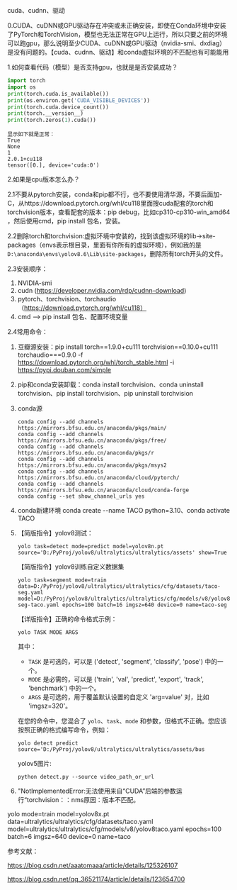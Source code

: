 cuda、cudnn、驱动

0.CUDA、cuDNN或GPU驱动存在冲突或未正确安装，即使在Conda环境中安装了PyTorch和TorchVision，模型也无法正常在GPU上运行，所以只要之前的环境可以跑gpu，那么说明至少CUDA、cuDNN或GPU驱动（nvidia-smi、dxdiag）是没有问题的。【cuda、cudnn、驱动】和conda虚拟环境的不匹配也有可能能用

1.如何查看代码（模型）是否支持gpu，也就是是否安装成功？

```python
import torch
import os
print(torch.cuda.is_available())
print(os.environ.get('CUDA_VISIBLE_DEVICES'))
print(torch.cuda.device_count())
print(torch.__version__)
print(torch.zeros(1).cuda())
```

```
显示如下就是正常：
True
None
1
2.0.1+cu118
tensor([0.], device='cuda:0')
```

2.如果是cpu版本怎么办？

2.1不要从pytorch安装，conda和pip都不行，也不要使用清华源，不要后面加-C，从https://download.pytorch.org/whl/cu118里面搜cuda配套的torch和torchvision版本，查看配套的版本：pip debug，比如cp310-cp310-win_amd64 ，然后使用cmd，pip install 包名，安装。

2.2删除torch和torchvision:虚拟环境中安装的，找到该虚拟环境的lib->site-packages（envs表示根目录，里面有你所有的虚拟环境），例如我的是`D:\anaconda\envs\yolov8.6\Lib\site-packages`，删除所有torch开头的文件。

2.3安装顺序：

1. NVIDIA-smi 
2. cudn (https://developer.nvidia.com/rdp/cudnn-download)
3. pytorch、torchvision、torchaudio （https://download.pytorch.org/whl/cu118）
4. cmd --> pip install 包名、配置环境变量

2.4常用命令：

1. 豆瓣源安装：pip install torch==1.9.0+cu111 torchvision==0.10.0+cu111 torchaudio===0.9.0 -f https://download.pytorch.org/whl/torch_stable.html -i https://pypi.douban.com/simple

2. pip和conda安装卸载：conda install torchvision、conda uninstall torchvision、pip install torchvision、pip uninstall torchvision

3. conda源

   ```
   conda config --add channels https://mirrors.bfsu.edu.cn/anaconda/pkgs/main/
   conda config --add channels https://mirrors.bfsu.edu.cn/anaconda/pkgs/free/
   conda config --add channels https://mirrors.bfsu.edu.cn/anaconda/pkgs/r
   conda config --add channels https://mirrors.bfsu.edu.cn/anaconda/pkgs/msys2
   conda config --add channels https://mirrors.bfsu.edu.cn/anaconda/cloud/pytorch/
   conda config --add channels https://mirrors.bfsu.edu.cn/anaconda/cloud/conda-forge
   conda config --set show_channel_urls yes
   ```

   

4. conda新建环境 conda create --name TACO python=3.10、conda activate TACO

5. 【简版指令】yolov8测试：

   ```
   yolo task=detect mode=predict model=yolov8n.pt source='D:/PyProj/yolov8/ultralytics/ultralytics/assets' show=True
   ```

   【简版指令】yolov8训练自定义数据集

   ```
   yolo task=segment mode=train data=D:/PyProj/yolov8/ultralytics/ultralytics/cfg/datasets/taco-seg.yaml model=D:/PyProj/yolov8/ultralytics/ultralytics/cfg/models/v8/yolov8-seg-taco.yaml epochs=100 batch=16 imgsz=640 device=0 name=taco-seg
   ```

   【详版指令】正确的命令格式示例：

   ```
   yolo TASK MODE ARGS
   ```

   其中：

   - `TASK` 是可选的，可以是 ('detect', 'segment', 'classify', 'pose') 中的一个。
   - `MODE` 是必需的，可以是 ('train', 'val', 'predict', 'export', 'track', 'benchmark') 中的一个。
   - `ARGS` 是可选的，用于覆盖默认设置的自定义 'arg=value' 对，比如 'imgsz=320'。

   在您的命令中，您混合了 `yolo`、`task`、`mode` 和参数，但格式不正确。您应该按照正确的格式编写命令，例如：

   ```
   yolo detect predict source='D:/PyProj/yolov8/ultralytics/ultralytics/assets/bus
   ```

   yolov5图片: 

   ```
   python detect.py --source video_path_or_url
   ```

6. "NotImplementedError:无法使用来自“CUDA”后端的参数运行“torchvision：：nms原因：版本不匹配。

yolo mode=train model=yolov8x.pt data=ultralytics/ultralytics/cfg/datasets/taco.yaml model=ultralytics/ultralytics/cfg/models/v8/yolov8taco.yaml epochs=100 batch=6 imgsz=640 device=0 name=taco

参考文献：

https://blog.csdn.net/aaatomaaa/article/details/125326107

https://blog.csdn.net/qq_36521174/article/details/123654700